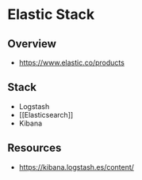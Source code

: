 # Elastic Stack


## Overview

- https://www.elastic.co/products


## Stack

- Logstash
- [[Elasticsearch]]
- Kibana


## Resources

- https://kibana.logstash.es/content/
